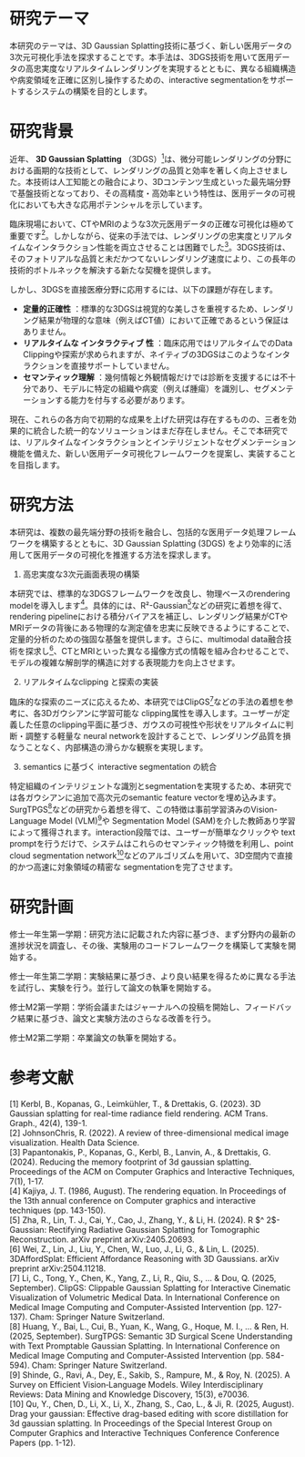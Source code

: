 # 研究テーマ

本研究のテーマは、3D Gaussian Splatting技術に基づく、新しい医用データの3次元可視化手法を探求することです。本手法は、3DGS技術を用いて医用データの高忠実度なリアルタイムレンダリングを実現するとともに、異なる組織構造や病変領域を正確に区別し操作するための、interactive segmentationをサポートするシステムの構築を目的とします。

# 研究背景

近年、 **3D Gaussian Splatting** （3DGS）[<sup>1</sup>](#refer-anchor-1)は、微分可能レンダリングの分野における画期的な技術として、レンダリングの品質と効率を著しく向上させました。本技術は人工知能との融合により、3Dコンテンツ生成といった最先端分野で基盤技術となっており、その高精度・高効率という特性は、医用データの可視化においても大きな応用ポテンシャルを示しています。

臨床現場において、CTやMRIのような3次元医用データの正確な可視化は極めて重要です[<sup>2</sup>](#refer-anchor-2)。しかしながら、従来の手法では、レンダリングの忠実度とリアルタイムなインタラクション性能を両立させることは困難でした[<sup>3</sup>](#refer-anchor-3)。3DGS技術は、そのフォトリアルな品質と未だかつてないレンダリング速度により、この長年の技術的ボトルネックを解決する新たな契機を提供します。

しかし、3DGSを直接医療分野に応用するには、以下の課題が存在します。

* **定量的正確性** ：標準的な3DGSは視覚的な美しさを重視するため、レンダリング結果が物理的な意味（例えばCT値）において正確であるという保証はありません。
* **リアルタイムな インタラクティブ 性** ：臨床応用ではリアルタイムでのData Clippingや探索が求められますが、ネイティブの3DGSはこのようなインタラクションを直接サポートしていません。
* **セマンティック理解** ：幾何情報と外観情報だけでは診断を支援するには不十分であり、モデルに特定の組織や病変（例えば腫瘍）を識別し、セグメンテーションする能力を付与する必要があります。

現在、これらの各方向で初期的な成果を上げた研究は存在するものの、三者を効果的に統合した統一的なソリューションはまだ存在しません。そこで本研究では、リアルタイムなインタラクションとインテリジェントなセグメンテーション機能を備えた、新しい医用データ可視化フレームワークを提案し、実装することを目指します。

# 研究方法

本研究は、複数の最先端分野の技術を融合し、包括的な医用データ処理フレームワークを構築するとともに、3D Gaussian Splatting (3DGS) をより効率的に活用して医用データの可視化を推進する方法を探求します。

1. 高忠実度な3次元画面表現の構築

本研究では、標準的な3DGSフレームワークを改良し、物理ベースのrendering modelを導入します[<sup>4</sup>](#refer-anchor-4)。具体的には、R²-Gaussian[<sup>5</sup>](#refer-anchor-5)などの研究に着想を得て、rendering pipelineにおける積分バイアスを補正し、レンダリング結果がCTやMRIデータの背後にある物理的な測定値を忠実に反映できるようにすることで、定量的分析のための強固な基盤を提供します。さらに、multimodal data融合技術を探求し[<sup>6</sup>](#refer-anchor-6)、CTとMRIといった異なる撮像方式の情報を組み合わせることで、モデルの複雑な解剖学的構造に対する表現能力を向上させます。

2. リアルタイムなclipping と探索の実装

臨床的な探索のニーズに応えるため、本研究ではClipGS[<sup>7</sup>](#refer-anchor-7)などの手法の着想を参考に、各3Dガウシアンに学習可能な clipping属性を導入します。ユーザーが定義した任意のclipping平面に基づき、ガウスの可視性や形状をリアルタイムに判断・調整する軽量な neural networkを設計することで、レンダリング品質を損なうことなく、内部構造の滑らかな観察を実現します。

3. semantics に基づく interactive segmentation の統合

特定組織のインテリジェントな識別とsegmentationを実現するため、本研究では各ガウシアンに追加で高次元のsemantic feature vectorを埋め込みます。SurgTPGS[<sup>8</sup>](#refer-anchor-8)などの研究から着想を得て、この特徴は事前学習済みのVision-Language Model (VLM)[<sup>9</sup>](#refer-anchor-9)や Segmentation Model (SAM)を介した教師あり学習によって獲得されます。interaction段階では、ユーザーが簡単なクリックや text promptを行うだけで、システムはこれらのセマンティック特徴を利用し、point cloud segmentation network[<sup>10</sup>](#refer-anchor-10)などのアルゴリズムを用いて、3D空間内で直接的かつ高速に対象領域の精密な segmentationを完了させます。

# 研究計画

修士一年生第一学期：研究方法に記載された内容に基づき、まず分野内の最新の進捗状況を調査し、その後、実験用のコードフレームワークを構築して実験を開始する。

修士一年生第二学期：実験結果に基づき、より良い結果を得るために異なる手法を試行し、実験を行う。並行して論文の執筆を開始する。

修士M2第一学期：学術会議またはジャーナルへの投稿を開始し、フィードバック結果に基づき、論文と実験方法のさらなる改善を行う。

修士M2第二学期：卒業論文の執筆を開始する。

# 参考文献

<div id="refer-anchor-1"></div>
[1] Kerbl, B., Kopanas, G., Leimkühler, T., & Drettakis, G. (2023). 3D Gaussian splatting for real-time radiance field rendering. ACM Trans. Graph., 42(4), 139-1.

<div id="refer-anchor-2"></div>
[2] JohnsonChris, R. (2022). A review of three-dimensional medical image visualization. Health Data Science.

<div id="refer-anchor-3"></div>
[3] Papantonakis, P., Kopanas, G., Kerbl, B., Lanvin, A., & Drettakis, G. (2024). Reducing the memory footprint of 3d gaussian splatting. Proceedings of the ACM on Computer Graphics and Interactive Techniques, 7(1), 1-17.

<div id="refer-anchor-4"></div>
[4] Kajiya, J. T. (1986, August). The rendering equation. In Proceedings of the 13th annual conference on Computer graphics and interactive techniques (pp. 143-150).

<div id="refer-anchor-5"></div>
[5] Zha, R., Lin, T. J., Cai, Y., Cao, J., Zhang, Y., & Li, H. (2024). R $^ 2$-Gaussian: Rectifying Radiative Gaussian Splatting for Tomographic Reconstruction. arXiv preprint arXiv:2405.20693.

<div id="refer-anchor-6"></div>
[6] Wei, Z., Lin, J., Liu, Y., Chen, W., Luo, J., Li, G., & Lin, L. (2025). 3DAffordSplat: Efficient Affordance Reasoning with 3D Gaussians. arXiv preprint arXiv:2504.11218.

<div id="refer-anchor-7"></div>
[7] Li, C., Tong, Y., Chen, K., Yang, Z., Li, R., Qiu, S., ... & Dou, Q. (2025, September). ClipGS: Clippable Gaussian Splatting for Interactive Cinematic Visualization of Volumetric Medical Data. In International Conference on Medical Image Computing and Computer-Assisted Intervention (pp. 127-137). Cham: Springer Nature Switzerland.

<div id="refer-anchor-8"></div>
[8] Huang, Y., Bai, L., Cui, B., Yuan, K., Wang, G., Hoque, M. I., ... & Ren, H. (2025, September). SurgTPGS: Semantic 3D Surgical Scene Understanding with Text Promptable Gaussian Splatting. In International Conference on Medical Image Computing and Computer-Assisted Intervention (pp. 584-594). Cham: Springer Nature Switzerland.

<div id="refer-anchor-9"></div>
[9] Shinde, G., Ravi, A., Dey, E., Sakib, S., Rampure, M., & Roy, N. (2025). A Survey on Efficient Vision‐Language Models. Wiley Interdisciplinary Reviews: Data Mining and Knowledge Discovery, 15(3), e70036.

<div id="refer-anchor-10"></div>
[10] Qu, Y., Chen, D., Li, X., Li, X., Zhang, S., Cao, L., & Ji, R. (2025, August). Drag your gaussian: Effective drag-based editing with score distillation for 3d gaussian splatting. In Proceedings of the Special Interest Group on Computer Graphics and Interactive Techniques Conference Conference Papers (pp. 1-12).
